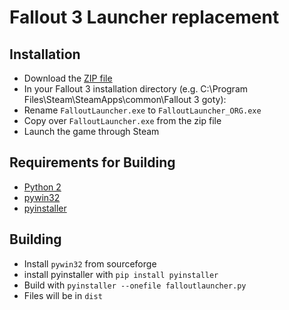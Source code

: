 # Fallout 3 Launcher replacement

## Installation

* Download the [ZIP file](https://github.com/masterodie/pyfallout3launcher/releases/download/v0.1/pyFallout3Launcher_0.2.zip)
* In your Fallout 3 installation directory (e.g. C:\Program Files\Steam\SteamApps\common\Fallout 3 goty):
* Rename `FalloutLauncher.exe` to `FalloutLauncher_ORG.exe`
* Copy over `FalloutLauncher.exe` from the zip file
* Launch the game through Steam

## Requirements for Building
* [Python 2](https://www.python.org)
* [pywin32](http://sourceforge.net/projects/pywin32/)
* [pyinstaller](https://pypi.python.org/pypi/PyInstaller/2.0)

## Building

* Install `pywin32` from sourceforge
* install pyinstaller with `pip install pyinstaller`
* Build with `pyinstaller --onefile falloutlauncher.py`
* Files will be in `dist`

